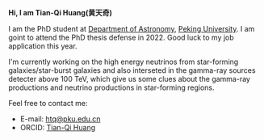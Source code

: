 **Hi, I am Tian-Qi Huang(黄天奇)**

I am the PhD student at [Department of Astronomy](http://astro.pku.edu.cn), [Peking University](https://www.pku.edu.cn). I am goint to attend the PhD thesis defense in 2022. Good luck to my job application this year.

I'm currently working on the high energy neutrinos from star-forming galaxies/star-burst galaxies and also interseted in the gamma-ray sources detecter above 100 TeV, which give us some clues about the gamma-ray productions and neutrino productions in star-forming regions.

Feel free to contact me:
* E-mail: htq@pku.edu.cn
* ORCID: [Tian-Qi Huang](https://orcid.org/0000-0001-8510-2513)
